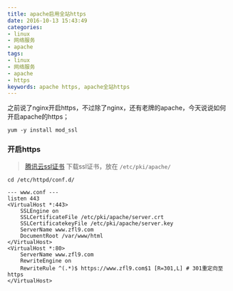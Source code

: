 ```yaml
---
title: apache启用全站https
date: 2016-10-13 15:43:49
categories:
- linux
- 网络服务
- apache
tags:
- linux
- 网络服务
- apache
- https
keywords: apache https, apache全站https
---
```

> 
之前说了nginx开启https，不过除了nginx，还有老牌的apache，今天说说如何开启apache的https；

<!-- more -->

<pre><code class="language-bash line-numbers">yum -y install mod_ssl
</code></pre>

### 开启https
> [腾讯云ssl证书](https://console.qcloud.com/ssl)
> 下载ssl证书，放在 `/etc/pki/apache/`

<pre><code class="language-apacheconf line-numbers">cd /etc/httpd/conf.d/

--- www.conf ---
listen 443
&lt;VirtualHost *:443&gt;
    SSLEngine on
    SSLCertificateFile /etc/pki/apache/server.crt
    SSLCertificatekeyFile /etc/pki/apache/server.key
    ServerName www.zfl9.com
    DocumentRoot /var/www/html
&lt;/VirtualHost&gt;
&lt;VirtualHost *:80&gt;
    ServerName www.zfl9.com
    RewriteEngine on
    RewriteRule ^(.*)$ https://www.zfl9.com$1 [R=301,L] # 301重定向至https
&lt;/VirtualHost&gt;
</code></pre>
